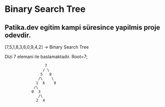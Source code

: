 
# Binary Search Tree

## Patika.dev egitim kampi süresince yapilmis proje odevdir.

[7,5,1,8,3,6,0,9,4,2] -> Binary Search Tree

Dizi 7 elemani ile baslamaktadir. Root=7;



                      7
                     / \
                    5   8
                   /\    \ 
                  1  6    9
                 /\
                0  3
                   /\
                  2  4

                  